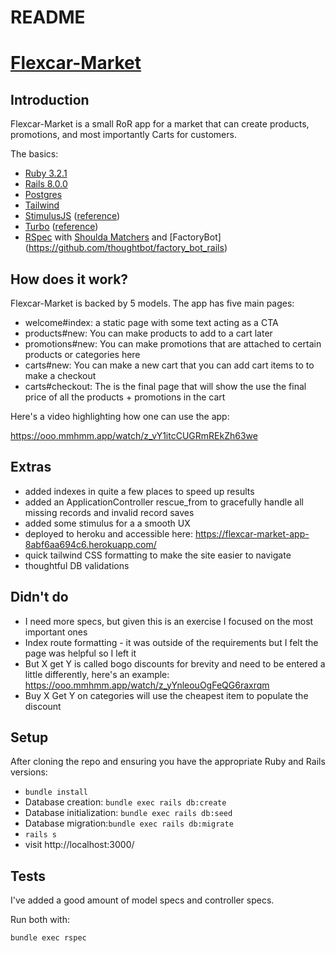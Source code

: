 # README

# [Flexcar-Market](https://flexcar-market-app-8abf6aa694c6.herokuapp.com/)

## Introduction

Flexcar-Market is a small RoR app for a market that can create products, promotions, and most importantly Carts for customers.

The basics:
- [Ruby 3.2.1](https://www.ruby-lang.org/en/news/2023/02/08/ruby-3-2-1-released/)
- [Rails 8.0.0](https://guides.rubyonrails.org/8_0_release_notes.html)
- [Postgres](https://www.postgresql.org/)
- [Tailwind](https://tailwindcss.com/)
- [StimulusJS](https://github.com/hotwired/stimulus) ([reference](https://stimulus.hotwired.dev/))
- [Turbo](https://github.com/hotwired/turbo-rails) ([reference](https://turbo.hotwired.dev/))
- [RSpec](https://rspec.info/) with [Shoulda Matchers](https://github.com/thoughtbot/shoulda-matchers) and [FactoryBot] (https://github.com/thoughtbot/factory_bot_rails)

## How does it work?

Flexcar-Market is backed by 5 models. The app has five main pages:
 - welcome#index: a static page with some text acting as a CTA
 - products#new: You can make products to add to a cart later
 - promotions#new: You can make promotions that are attached to certain products or categories here
 - carts#new: You can make a new cart that you can add cart items to to make a checkout
 - carts#checkout: The is the final page that will show the use the final price of all the products + promotions in the cart

Here's a video highlighting how one can use the app:

https://ooo.mmhmm.app/watch/z_vY1itcCUGRmREkZh63we


## Extras

 - added indexes in quite a few places to speed up results
 - added an ApplicationController rescue_from to gracefully handle all missing records and invalid record saves
 - added some stimulus for a a smooth UX
 - deployed to heroku and accessible here: https://flexcar-market-app-8abf6aa694c6.herokuapp.com/
 - quick tailwind CSS formatting to make the site easier to navigate
 - thoughtful DB validations


## Didn't do
 - I need more specs, but given this is an exercise I focused on the most important ones
 - Index route formatting - it was outside of the requirements but I felt the page was helpful so I left it
 - But X get Y is called bogo discounts for brevity and need to be entered a little differently, here's an example: https://ooo.mmhmm.app/watch/z_yYnleouOgFeQG6raxrqm
 - Buy X Get Y on categories will use the cheapest item to populate the discount


## Setup

After cloning the repo and ensuring you have the appropriate Ruby and Rails versions:
 - `bundle install`
 - Database creation: `bundle exec rails db:create`
- Database initialization: `bundle exec rails db:seed`
- Database migration:`bundle exec rails db:migrate`
- `rails s`
- visit http://localhost:3000/

## Tests

I've added a good amount of model specs and controller specs.

Run both with:

```
bundle exec rspec
```